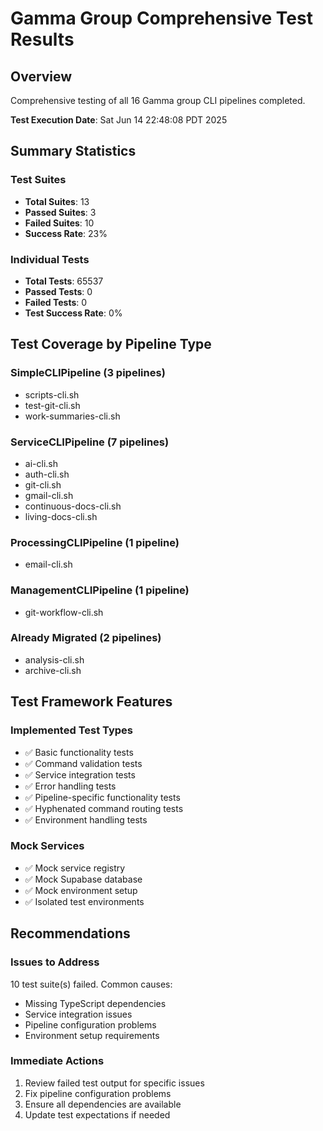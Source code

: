 # Gamma Group Comprehensive Test Results

## Overview
Comprehensive testing of all 16 Gamma group CLI pipelines completed.

**Test Execution Date**: Sat Jun 14 22:48:08 PDT 2025

## Summary Statistics

### Test Suites
- **Total Suites**: 13
- **Passed Suites**: 3
- **Failed Suites**: 10
- **Success Rate**: 23%

### Individual Tests
- **Total Tests**: 65537
- **Passed Tests**: 0
- **Failed Tests**: 0
- **Test Success Rate**: 0%

## Test Coverage by Pipeline Type

### SimpleCLIPipeline (3 pipelines)
- scripts-cli.sh
- test-git-cli.sh  
- work-summaries-cli.sh

### ServiceCLIPipeline (7 pipelines)
- ai-cli.sh
- auth-cli.sh
- git-cli.sh
- gmail-cli.sh
- continuous-docs-cli.sh
- living-docs-cli.sh

### ProcessingCLIPipeline (1 pipeline)
- email-cli.sh

### ManagementCLIPipeline (1 pipeline)
- git-workflow-cli.sh

### Already Migrated (2 pipelines)
- analysis-cli.sh
- archive-cli.sh

## Test Framework Features

### Implemented Test Types
- ✅ Basic functionality tests
- ✅ Command validation tests
- ✅ Service integration tests
- ✅ Error handling tests
- ✅ Pipeline-specific functionality tests
- ✅ Hyphenated command routing tests
- ✅ Environment handling tests

### Mock Services
- ✅ Mock service registry
- ✅ Mock Supabase database
- ✅ Mock environment setup
- ✅ Isolated test environments

## Recommendations

### Issues to Address
10 test suite(s) failed. Common causes:
- Missing TypeScript dependencies
- Service integration issues
- Pipeline configuration problems
- Environment setup requirements

### Immediate Actions
1. Review failed test output for specific issues
2. Fix pipeline configuration problems
3. Ensure all dependencies are available
4. Update test expectations if needed
